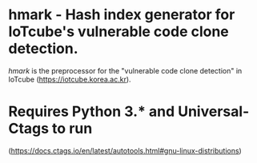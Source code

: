 # hmark - Hash index generator for IoTcube's vulnerable code clone detection.
*hmark* is the preprocessor for the "vulnerable code clone detection" 
in IoTcube (https://iotcube.korea.ac.kr). 

# Requires Python 3.* and Universal-Ctags to run 
(https://docs.ctags.io/en/latest/autotools.html#gnu-linux-distributions)


